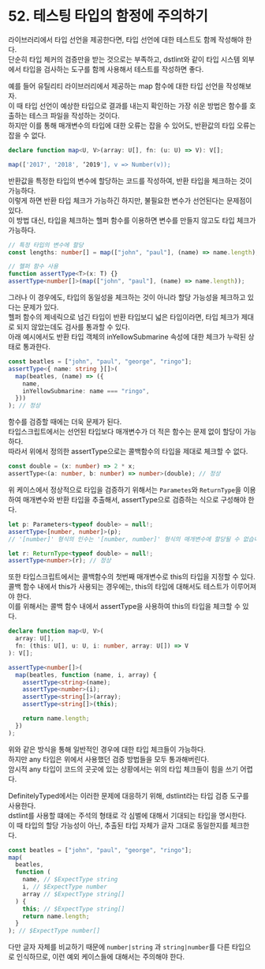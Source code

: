 # 52. 테스팅 타입의 함정에 주의하기

라이브러리에서 타입 선언을 제공한다면, 타입 선언에 대한 테스트도 함께 작성해야 한다.  
단순히 타입 체커의 검증만을 받는 것으로는 부족하고, dstlint와 같이 타입 시스템 외부에서 타입을 검사하는 도구를 함께 사용해서 테스트를 작성하면 좋다.

예를 들어 유틸리티 라이브러리에서 제공하는 map 함수에 대한 타입 선언을 작성해보자.  
이 때 타입 선언이 예상한 타입으로 결과를 내는지 확인하는 가장 쉬운 방법은 함수를 호출하는 테스크 파일을 작성하는 것이다.  
하지만 이를 통해 매개변수의 타입에 대한 오류는 잡을 수 있어도, 반환값의 타입 오류는 잡을 수 없다.

```ts
declare function map<U, V>(array: U[], fn: (u: U) => V): V[];

map(['2017', '2018', ‘2019'], v => Number(v));
```

반환값을 특정한 타입의 변수에 할당하는 코드를 작성하여, 반환 타입을 체크하는 것이 가능하다.  
이렇게 하면 반환 타입 체크가 가능하긴 하지만, 불필요한 변수가 선언된다는 문제점이 있다.  
이 방법 대신, 타입을 체크하는 헬퍼 함수를 이용하면 변수를 만들지 않고도 타입 체크가 가능하다.

```ts
// 특정 타입의 변수에 할당
const lengths: number[] = map(["john", "paul"], (name) => name.length);

// 헬퍼 함수 사용
function assertType<T>(x: T) {}
assertType<number[]>(map(["john", "paul"], (name) => name.length));
```

그러나 이 경우에도, 타입의 동일성을 체크하는 것이 아니라 할당 가능성을 체크하고 있다는 문제가 있다.  
헬퍼 함수의 제네릭으로 넘긴 타입이 반환 타입보디 넓은 타입이라면, 타입 체크가 제대로 되지 않았는데도 검사를 통과할 수 있다.  
아래 예시에서도 반환 타입 객체의 inYellowSubmarine 속성에 대한 체크가 누락된 상태로 통과한다.

```ts
const beatles = ["john", "paul", "george", "ringo"];
assertType<{ name: string }[]>(
  map(beatles, (name) => ({
    name,
    inYellowSubmarine: name === "ringo",
  }))
); // 정상
```

함수를 검증할 때에는 더욱 문제가 된다.  
타입스크립트에서는 선언된 타입보다 매개변수가 더 적은 함수는 문제 없이 할당이 가능하다.  
따라서 위에서 정의한 assertType으로는 콜백함수의 타입을 제대로 체크할 수 없다.

```ts
const double = (x: number) => 2 * x;
assertType<(a: number, b: number) => number>(double); // 정상
```

위 케이스에서 정상적으로 타입을 검증하기 위해서는 `Parametes`와 `ReturnType`을 이용하여 매개변수와 반환 타입을 추출해서, assertType으로 검증하는 식으로 구성해야 한다.

```ts
let p: Parameters<typeof double> = null!;
assertType<[number, number]>(p);
// '[number]' 형식의 인수는 '[number, number]' 형식의 매개변수에 할당될 수 없습니다.

let r: ReturnType<typeof double> = null!;
assertType<number>(r); // 정상
```

또한 타입스크립트에서는 콜백함수의 첫번째 매개변수로 this의 타입을 지정할 수 있다.  
콜백 함수 내에서 this가 사용되는 경우에는, this의 타입에 대해서도 테스트가 이루어져야 한다.  
이를 위해서는 콜백 함수 내에서 assertType을 사용하여 this의 타입을 체크할 수 있다.

```ts
declare function map<U, V>(
  array: U[],
  fn: (this: U[], u: U, i: number, array: U[]) => V
): V[];

assertType<number[]>(
  map(beatles, function (name, i, array) {
    assertType<string>(name);
    assertType<number>(i);
    assertType<string[]>(array);
    assertType<string[]>(this);

    return name.length;
  })
);
```

위와 같은 방식을 통해 일반적인 경우에 대한 타입 체크들이 가능하다.  
하지만 any 타입은 위에서 사용했던 검증 방법들을 모두 통과해버린다.  
암시적 any 타입이 코드의 곳곳에 있는 상황에서는 위의 타입 체크들이 힘을 쓰기 어렵다.

DefinitelyTyped에서는 이러한 문제에 대응하기 위해, dstlint라는 타입 검증 도구를 사용한다.  
dstlint를 사용할 떄에는 주석의 형태로 각 심벌에 대해서 기대되는 타입을 명시한다.  
이 때 타입의 할당 가능성이 아닌, 추출된 타입 자체가 글자 그대로 동일한지를 체크한다.

```ts
const beatles = ["john", "paul", "george", "ringo"];
map(
  beatles,
  function (
    name, // $ExpectType string
    i, // $ExpectType number
    array // $ExpectType string[]
  ) {
    this; // $ExpectType string[]
    return name.length;
  }
); // $ExpectType number[]
```

다만 글자 자체를 비교하기 때문에 `number|string` 과 `string|number`를 다른 타입으로 인식하므로, 이런 예외 케이스들에 대해서는 주의해야 한다.
